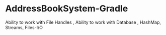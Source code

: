 # AddressBookSystem-Gradle
Ability to work with File Handles , Ability to work with Database , HashMap, Streams, Files-I/O
